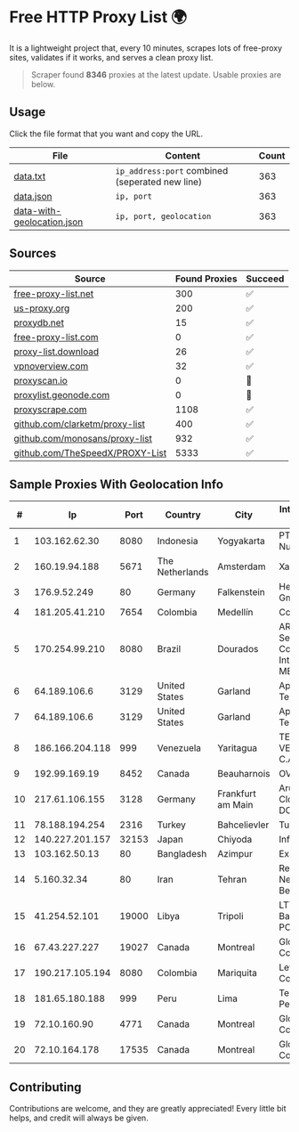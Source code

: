 
# Free HTTP Proxy List 🌍

It is a lightweight project that, every 10 minutes, scrapes lots of free-proxy sites, validates if it works, and serves a clean proxy list.


> Scraper found **8346** proxies at the latest update. Usable proxies are below.

## Usage

Click the file format that you want and copy the URL.


|File|Content|Count|
|----|-------|-----|
|[data.txt](https://raw.githubusercontent.com/themiralay/Proxy-List-World/master/data.txt)|`ip_address:port` combined (seperated new line)|363|
|[data.json](https://raw.githubusercontent.com/themiralay/Proxy-List-World/master/data.json)|`ip, port`|363|
|[data-with-geolocation.json](https://raw.githubusercontent.com/themiralay/Proxy-List-World/master/data-with-geolocation.json)|`ip, port, geolocation`|363|

## Sources

|Source|Found Proxies|Succeed|
|------|-------------|-------|
|[free-proxy-list.net](https://free-proxy-list.net)|300|✅|
|[us-proxy.org](https://www.us-proxy.org)|200|✅|
|[proxydb.net](http://proxydb.net)|15|✅|
|[free-proxy-list.com](https://free-proxy-list.com/?page=&port=&type%5B%5D=http&type%5B%5D=https&up_time=0&search=Search)|0|✅|
|[proxy-list.download](https://www.proxy-list.download/HTTP)|26|✅|
|[vpnoverview.com](https://vpnoverview.com/privacy/anonymous-browsing/free-proxy-servers)|32|✅|
|[proxyscan.io](https://www.proxyscan.io)|0|🚫|
|[proxylist.geonode.com](https://proxylist.geonode.com/api/proxy-list?limit=300&page=1&sort_by=lastChecked&sort_type=desc&protocols=http,https)|0|🚫|
|[proxyscrape.com](https://api.proxyscrape.com/v2/?request=displayproxies&protocol=http&timeout=10000&country=all&ssl=all&anonymity=all)|1108|✅|
|[github.com/clarketm/proxy-list](https://raw.githubusercontent.com/clarketm/proxy-list/master/proxy-list-raw.txt)|400|✅|
|[github.com/monosans/proxy-list](https://raw.githubusercontent.com/monosans/proxy-list/main/proxies/http.txt)|932|✅|
|[github.com/TheSpeedX/PROXY-List](https://raw.githubusercontent.com/TheSpeedX/PROXY-List/master/http.txt)|5333|✅|


## Sample Proxies With Geolocation Info

|#|Ip|Port|Country|City|Internet Service Provider|
|-|--|----|-------|----|-------------------------|
|1|103.162.62.30|8080|Indonesia|Yogyakarta|PT Ring Media Nusantara|
|2|160.19.94.188|5671|The Netherlands|Amsterdam|Xantho UAB|
|3|176.9.52.249|80|Germany|Falkenstein|Hetzner Online GmbH|
|4|181.205.41.210|7654|Colombia|Medellín|Colombia Móvil|
|5|170.254.99.210|8080|Brazil|Dourados|ARNET- Serviços de Conexão à Internet Ltda.-ME|
|6|64.189.106.6|3129|United States|Garland|Apogee Telecom Inc.|
|7|64.189.106.6|3129|United States|Garland|Apogee Telecom Inc.|
|8|186.166.204.118|999|Venezuela|Yaritagua|TELEFONICA VENEZOLANA, C.A.|
|9|192.99.169.19|8452|Canada|Beauharnois|OVH SAS|
|10|217.61.106.155|3128|Germany|Frankfurt am Main|Aruba GmbH Cloud Network DC05|
|11|78.188.194.254|2316|Turkey|Bahcelievler|TurkTelecom|
|12|140.227.201.157|32153|Japan|Chiyoda|InfoSphere|
|13|103.162.50.13|80|Bangladesh|Azimpur|Exabyte Ltd.|
|14|5.160.32.34|80|Iran|Tehran|Respina Networks & Beyond PJSC|
|15|41.254.52.101|19000|Libya|Tripoli|LTT Network Backbone and POPs|
|16|67.43.227.227|19027|Canada|Montreal|GloboTech Communications|
|17|190.217.105.194|8080|Colombia|Mariquita|Level 3 Colombia S.A|
|18|181.65.180.188|999|Peru|Lima|Telefonica del Peru S.A.A.|
|19|72.10.160.90|4771|Canada|Montreal|GloboTech Communications|
|20|72.10.164.178|17535|Canada|Montreal|GloboTech Communications|



## Contributing

Contributions are welcome, and they are greatly appreciated! Every
little bit helps, and credit will always be given.

